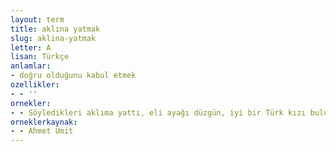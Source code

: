 ```yaml
---
layout: term
title: aklına yatmak
slug: aklina-yatmak
letter: A
lisan: Türkçe
anlamlar:
- doğru olduğunu kabul etmek
ozellikler:
- - ''
ornekler:
- - Söyledikleri aklıma yattı, eli ayağı düzgün, iyi bir Türk kızı bulup evlenebilir, geç de olsa çoluk çocuğa karışabilirdim.
orneklerkaynak:
- - Ahmet Ümit
---
```

